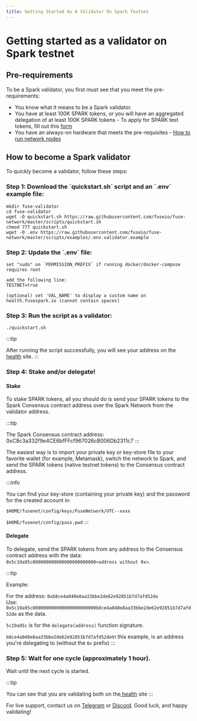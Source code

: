 ```yaml
---
title: Getting Started As A Validator On Spark Testnet
---
```

# Getting started as a validator on Spark testnet

## Pre-requirements

To be a Spark validator, you first must see that you meet the pre-requirements:

* You know what it means to be a Spark validator.
* You have at least 100K SPARK tokens, or you will have an aggregated delegation of at least 100K SPARK tokens - To apply for SPARK test tokens, fill out this [form](https://forms.monday.com/forms/b5887fc37b5b287df59422a8ec052a32?r=use1)
* You have an always-on hardware that meets the pre-requisites - [How to run network nodes](../../developers/run-or-access-fuse-nodes.md)

## How to become a Spark validator

To quickly become a validator, follow these steps:

### Step 1: Download the \`quickstart.sh\` script and an \`.env\` example file:

```
mkdir fuse-validator
cd fuse-validator
wget -O quickstart.sh https://raw.githubusercontent.com/fuseio/fuse-network/master/scripts/quickstart.sh
chmod 777 quickstart.sh
wget -O .env https://raw.githubusercontent.com/fuseio/fuse-network/master/scripts/examples/.env.validator.example
```

### Step 2: Update the \`.env\` file:

```
set "sudo" on `PERMISSION_PREFIX` if running docker/docker-compose requires root

add the following line:
TESTNET=true

(optional) set 'VAL_NAME' to display a custom name on health.fusespark.io (cannot contain spaces)
```

### Step 3: Run the script as a validator:

```
./quickstart.sh
```

:::tip

After running the script successfully, you will see your address on the [health](https://health.fuse.io/) site.
:::

### Step 4: Stake and/or delegate!

#### Stake

To stake SPARK tokens, all you should do is send your SPARK tokens to the Spark Consensus contract address over the Spark Network from the validator address.

:::tip

The Spark Consensus contract address: 0xC8c3a332f9e4CE6bfFFcf967026cB006Db2311c7
:::

The easiest way is to import your private key or key-store file to your favorite wallet (for example, Metamask), switch the network to Spark, and send the SPARK tokens (native testnet tokens) to the Consensus contract address.

:::info

You can find your key-store (containing your private key) and the password for the created account in:

`$HOME/fusenet/config/keys/FuseNetwork/UTC--xxxx`

`$HOME/fusenet/config/pass.pwd`
:::

#### Delegate

To delegate, send the SPARK tokens from any address to the Consensus contract address with the data: `0x5c19a95c000000000000000000000000<address without 0x>`.

:::tip

Example:

For the address: `0xb8ce4a040e8aa33bbe2de62e92851b7d7afd52de`\
Use: `0x5c19a95c000000000000000000000000b8ce4a040e8aa33bbe2de62e92851b7d7afd52de` as the data.

`5c19a95c` is for the `delegate(address)` function signature.

`b8ce4a040e8aa33bbe2de62e92851b7d7afd52de`in this example, is an address you're delegating to (without the `0x` prefix)
:::

### Step 5: Wait for one cycle (approximately 1 hour).

Wait until the next cycle is started.

:::tip

You can see that you are validating both on the[ health](https://health.fusespark.io) site
:::

For live support, contact us on [Telegram](https://t.me/fuseio) or [Discord](https://discord.gg/tz7ArR). Good luck, and happy validating!
